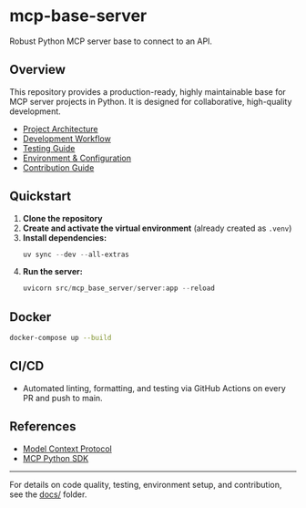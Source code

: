 # mcp-base-server

Robust Python MCP server base to connect to an API.

## Overview
This repository provides a production-ready, highly maintainable base for MCP server projects in Python. It is designed for collaborative, high-quality development.

- [Project Architecture](docs/architecture.md)
- [Development Workflow](docs/workflow.md)
- [Testing Guide](docs/testing.md)
- [Environment & Configuration](docs/environment.md)
- [Contribution Guide](docs/contributing.md)

## Quickstart

1. **Clone the repository**
2. **Create and activate the virtual environment** (already created as `.venv`)
3. **Install dependencies:**
   ```powershell
   uv sync --dev --all-extras
   ```
4. **Run the server:**
   ```powershell
   uvicorn src/mcp_base_server/server:app --reload
   ```

## Docker
```bash
docker-compose up --build
```

## CI/CD
- Automated linting, formatting, and testing via GitHub Actions on every PR and push to main.

## References
- [Model Context Protocol](https://modelcontextprotocol.io/llms-full.txt)
- [MCP Python SDK](https://github.com/modelcontextprotocol/create-python-server)

---
For details on code quality, testing, environment setup, and contribution, see the [docs/](docs/) folder.